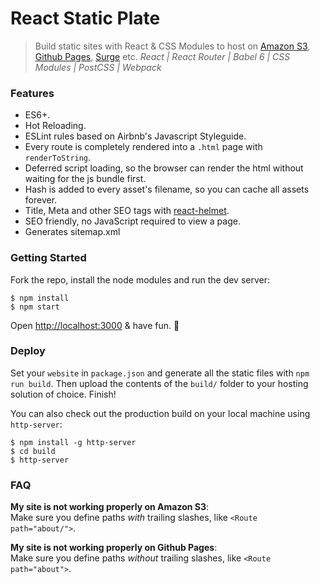 # React Static Plate

> Build static sites with React & CSS Modules to host on [Amazon S3](https://aws.amazon.com/s3/), [Github Pages](https://pages.github.com/), [Surge](https://surge.sh/) etc.
> *React | React Router | Babel 6 | CSS Modules | PostCSS | Webpack*

### Features

- ES6+.
- Hot Reloading.
- ESLint rules based on Airbnb's Javascript Styleguide.
- Every route is completely rendered into a `.html` page with `renderToString`.
- Deferred script loading, so the browser can render the html without waiting for the js bundle first.
- Hash is added to every asset's filename, so you can cache all assets forever.
- Title, Meta and other SEO tags with [react-helmet](https://github.com/nfl/react-helmet).
- SEO friendly, no JavaScript required to view a page.
- Generates sitemap.xml

### Getting Started

Fork the repo, install the node modules and run the dev server:

```
$ npm install
$ npm start
```

Open [http://localhost:3000](http://localhost:3000) & have fun. 🐒

### Deploy

Set your `website` in `package.json` and generate all the static files with `npm run build`. Then upload the contents of the `build/` folder to your hosting solution of choice. Finish!

You can also check out the production build on your local machine using `http-server`:

```
$ npm install -g http-server
$ cd build
$ http-server
```

### FAQ

**My site is not working properly on Amazon S3**:<br>
Make sure you define paths *with* trailing slashes, like `<Route path="about/">`.

**My site is not working properly on Github Pages**:<br>
Make sure you define paths *without* trailing slashes, like `<Route path="about">`.

